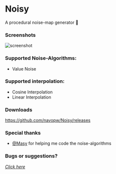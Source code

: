 # Noisy
A procedural noise-map generator :foggy:

### Screenshots
![screenshot](http://i.imgur.com/8SlS8Oi.png)

### Supported Noise-Algorithms:
* Value Noise

### Supported interpolation:
* Cosine Interpolation
* Linear Interpolation

### Downloads
https://github.com/navopw/Noisy/releases

### Special thanks
* [@Masy](https://github.com/Masy) for helping me code the noise-algorithms

### Bugs or suggestions?
[*Click here*](https://github.com/navopw/Noisy/issues/new)
